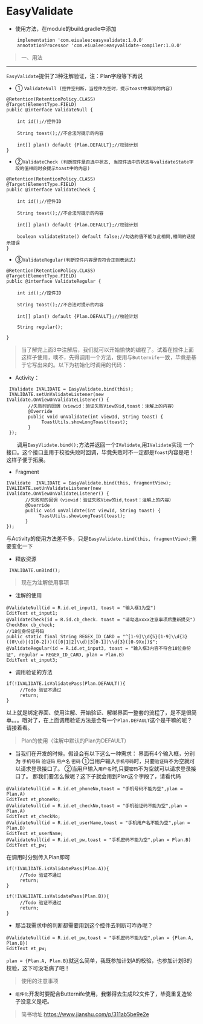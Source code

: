 # EasyValidate
* 使用方法，在module的build.gradle中添加
```
    implementation 'com.eiualee:easyvalidate:1.0.0'
    annotationProcessor 'com.eiualee:easyvalidate-compiler:1.0.0'
```
>一、用法
---
`EasyValidate`提供了3种注解验证，注：Plan字段等下再说

* ① `ValidateNull (控件空判断，当控件为空时，提示toast中填写的内容)`
 
```
@Retention(RetentionPolicy.CLASS)
@Target(ElementType.FIELD)
public @interface ValidateNull {

    int id();//控件ID

    String toast();//不合法时提示的内容

    int[] plan() default {Plan.DEFAULT};//校验计划
}
```
* ②`ValidateCheck (判断控件是否选中状态, 当控件选中的状态与validateState字段的值相同时会提示toast中的内容)`

```
@Retention(RetentionPolicy.CLASS)
@Target(ElementType.FIELD)
public @interface ValidateCheck {

    int id();//控件ID

    String toast();//不合法时提示的内容

    int[] plan() default {Plan.DEFAULT};//校验计划

    boolean validateState() default false;//勾选的值不能与此相同,相同的话提示错误
}
```
* ③`ValidateRegular(判断控件内容是否符合正则表达式)`
```
@Retention(RetentionPolicy.CLASS)
@Target(ElementType.FIELD)
public @interface ValidateRegular {

    int id();//控件ID

    String toast();//不合法时提示的内容

    int[] plan() default {Plan.DEFAULT};//校验计划

    String regular();

}
```
>当了解完上面3中注解后，我们就可以开始愉快的编程了。试着在控件上面这样子使用，噢不，先得调用一个方法，使用与`Butternife`一致，毕竟是基于它写出来的。以下为初始化时调用的代码：
* Activity：
```
 IValidate IVALIDATE = EasyValidate.bind(this);
 IVALIDATE.setUnValidateListener(new IValidate.OnViewUnValidateListener() {
        //失败时的回调（viewid：验证失败View的id,toast：注解上的内容）
        @Override
        public void unValidate(int viewId, String toast) {        
             ToastUtils.showLongToast(toast);
        }
 });
```
&emsp;&emsp;调用`EasyVlidate.bind();`方法并返回一个`IValidate`,用`IValidate`实现
一个接口。这个接口主用于校验失败时回调，毕竟失败时不一定都是`Toast`内容是吧！这样子便于拓展。
* Fragment
```
IValidate  IVALIDATE = EasyValidate.bind(this, fragmentView);
IVALIDATE.setUnValidateListener(new IValidate.OnViewUnValidateListener() {
       //失败时的回调（viewid：验证失败View的id,toast：注解上的内容）
       @Override
       public void unValidate(int viewId, String toast) {
            ToastUtils.showLongToast(toast);
       }
});
```
与Activity的使用方法差不多，只是`EasyValidate.bind(this, fragmentView);`需要变化一下
* 释放资源
```
 IVALIDATE.unBind();
```
> 现在为注解使用事项
* 注解的使用
```
@ValidateNull(id = R.id.et_input1, toast = "输入框1为空")
EditText et_input1;
@ValidateCheck(id = R.id.cb_check. toast = "请勾选xxxx注意事项后重新提交")
CheckBox cb_check;
//18位身份证号码
public static final String REGEX_ID_CARD = "^[1-9]\\d{5}[1-9]\\d{3}((0\\d)|(1[0-2]))(([0|1|2]\\d)|3[0-1])\\d{3}([0-9Xx])$";
@ValidateRegular(id = R.id.et_input3, toast = "输入框3内容不符合18位身份证", regular = REGEX_ID_CARD, plan = Plan.B)
EditText et_input3;
```
* 调用验证的方法
```
if(!IVALIDATE.isValidatePass(Plan.DEFAULT)){
     //Todo 验证不通过
     return;
}
```
以上就是绑定界面、使用注解、开始验证、解绑界面一整套的流程了，是不是很简单。。。哦对了，在上面调用验证方法是会有一个`Plan.DEFAULT`这个是干嘛的呢？请接着看。
>Plan的使用（注解中默认的Plan为DEFAULT）
* 当我们在开发的时候。假设会有以下这么一种需求：
 界面有4个输入框，分别为 `手机号码` `验证码` `用户名` `密码`
①当用户输入`手机号码`时，只要`验证码`不为空就可以请求登录接口了。
②当用户输入`用户名`时,只要`密码`不为空就可以请求登录接口了。
那我们要怎么做呢？这下子就会用到Plan这个字段了，请看代码
```
@ValidateNull(id = R.id.et_phoneNo,toast = "手机号码不能为空",plan = Plan.A)
EditText et_phoneNo;
@ValidateNull(id = R.id.et_checkNo,toast = "手机验证码不能为空",plan = Plan.A)
EditText et_checkNo;
@ValidateNull(id = R.id.et_userName,toast = "手机用户名不能为空",plan = Plan.B)
EditText et_userName;
@ValidateNull(id = R.id.et_pw,toast = "手机密码不能为空",plan = Plan.B)
EditText et_pw;
```
在调用时分别传入Plan即可
```
if(!IVALIDATE.isValidatePass(Plan.A)){
     //Todo 验证不通过
     return;
}
```
```
if(!IVALIDATE.isValidatePass(Plan.B)){
     //Todo 验证不通过
     return;
}
```
* 那当我需求中的判断都需要用到这个控件去判断可咋办呢？
```
@ValidateNull(id = R.id.et_pw,toast = "手机密码不能为空",plan = {Plan.A, Plan.B})
EditText et_pw;
```
`plan = {Plan.A, Plan.B}`就这么简单，我既参加计划A的校验，也参加计划B的校验，这下可没毛病了吧！
>使用的注意事项
* `组件化`开发时要配合Butternife使用，我懒得去生成R2文件了，毕竟重复造轮子没意义是吧。
>简书地址:<https://www.jianshu.com/p/311ab5be9e2e>
